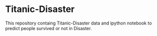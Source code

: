 # Titanic-Disaster

This repository containg Titanic-Disaster data and ipython notebook  to predict people survived or not in Disaster.

